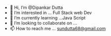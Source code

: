 - 👋 Hi, I’m @Dipankar Dutta
- 👀 I’m interested in ... Full Stack web Dev
- 🌱 I’m currently learning ...Java Script
- 💞️ I’m looking to collaborate on ...
- 📫 How to reach me ... sundutta68@gmail.com

<!---
SANANAAA/SANANAAA is a ✨ special ✨ repository because its `README.md` (this file) appears on your GitHub profile.
You can click the Preview link to take a look at your changes.
--->

